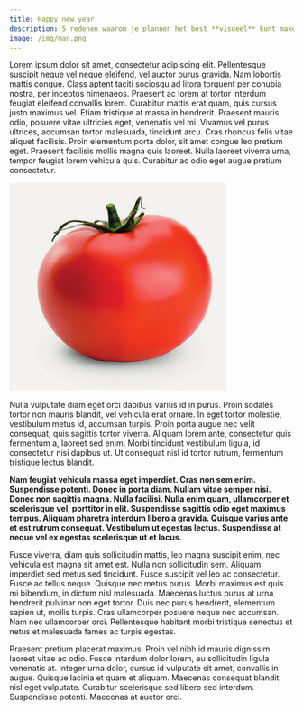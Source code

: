 ```yaml
---
title: Happy new year
description: 5 redenen waarom je plannen het best **visueel** kunt maken.
image: /img/man.png
---
```


Lorem ipsum dolor sit amet, consectetur adipiscing elit. Pellentesque suscipit neque vel neque eleifend, vel auctor purus gravida. Nam lobortis mattis congue. Class aptent taciti sociosqu ad litora torquent per conubia nostra, per inceptos himenaeos. Praesent ac lorem at tortor interdum feugiat eleifend convallis lorem. Curabitur mattis erat quam, quis cursus justo maximus vel. Etiam tristique at massa in hendrerit. Praesent mauris odio, posuere vitae ultricies eget, venenatis vel mi. Vivamus vel purus ultrices, accumsan tortor malesuada, tincidunt arcu. Cras rhoncus felis vitae aliquet facilisis. Proin elementum porta dolor, sit amet congue leo pretium eget. Praesent facilisis mollis magna quis laoreet. Nulla laoreet viverra urna, tempor feugiat lorem vehicula quis. Curabitur ac odio eget augue pretium consectetur.

![Tomato](/img/tomato.png)

Nulla vulputate diam eget orci dapibus varius id in purus. Proin sodales tortor non mauris blandit, vel vehicula erat ornare. In eget tortor molestie, vestibulum metus id, accumsan turpis. Proin porta augue nec velit consequat, quis sagittis tortor viverra. Aliquam lorem ante, consectetur quis fermentum a, laoreet sed enim. Morbi tincidunt vestibulum ligula, id consectetur nisi dapibus ut. Ut consequat nisl id tortor rutrum, fermentum tristique lectus blandit.

**Nam feugiat vehicula massa eget imperdiet. Cras non sem enim. Suspendisse potenti. Donec in porta diam. Nullam vitae semper nisi. Donec non sagittis magna. Nulla facilisi. Nulla enim quam, ullamcorper et scelerisque vel, porttitor in elit. Suspendisse sagittis odio eget maximus tempus. Aliquam pharetra interdum libero a gravida. Quisque varius ante et est rutrum consequat. Vestibulum ut egestas lectus. Suspendisse at neque vel ex egestas scelerisque ut et lacus.**

Fusce viverra, diam quis sollicitudin mattis, leo magna suscipit enim, nec vehicula est magna sit amet est. Nulla non sollicitudin sem. Aliquam imperdiet sed metus sed tincidunt. Fusce suscipit vel leo ac consectetur. Fusce ac tellus neque. Quisque nec metus purus. Morbi maximus est quis mi bibendum, in dictum nisl malesuada. Maecenas luctus purus at urna hendrerit pulvinar non eget tortor. Duis nec purus hendrerit, elementum sapien ut, mollis turpis. Cras ullamcorper posuere neque nec accumsan. Nam nec ullamcorper orci. Pellentesque habitant morbi tristique senectus et netus et malesuada fames ac turpis egestas.

Praesent pretium placerat maximus. Proin vel nibh id mauris dignissim laoreet vitae ac odio. Fusce interdum dolor lorem, eu sollicitudin ligula venenatis at. Integer urna dolor, cursus id vulputate sit amet, convallis in augue. Quisque lacinia et quam et aliquam. Maecenas consequat blandit nisl eget vulputate. Curabitur scelerisque sed libero sed interdum. Suspendisse potenti. Maecenas at auctor orci. 